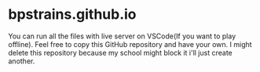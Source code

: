 # bpstrains.github.io
You can run all the files with live server on VSCode(If you want to play offline).
Feel free to copy this GitHub repository and have your own.
I might delete this repository because my school might block it i'll just create another.
